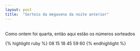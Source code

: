 ```yaml
---
layout: post
title:  "Sorteio da megasena da noite anterior"
---
```

<br />
Como ontem foi quarta, então aqui estão os números sorteados  <br />

{% highlight ruby %}
08 15 18 45 59 60 
{% endhighlight %}

